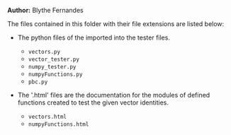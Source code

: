 **Author:** Blythe Fernandes

The files contained in this folder with their file extensions are listed below:

- The python files of the imported into the tester files.
    -  `vectors.py`
    -  `vector_tester.py`
    -  `numpy_tester.py`
    -  `numpyFunctions.py`
    -  `pbc.py`

- The '.html' files are the documentation for the modules of defined functions created to test the given vector identities.
    -  `vectors.html`
    -  `numpyFunctions.html`